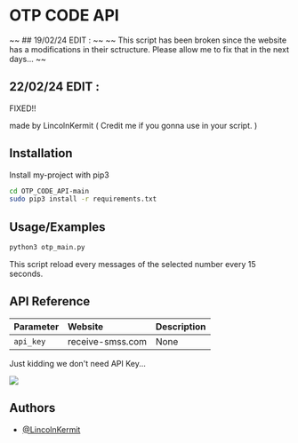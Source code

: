 
# OTP CODE API
~~ ## 19/02/24 EDIT : ~~ 
~~ This script has been broken since the website has a modifications in their sctructure. Please allow me to fix that in the next days... ~~
## 22/02/24 EDIT :
FIXED!!


made by LincolnKermit ( Credit me if you gonna use in your script. )


## Installation

Install my-project with pip3

```bash
cd OTP_CODE_API-main
sudo pip3 install -r requirements.txt
```
    
## Usage/Examples

```python
python3 otp_main.py
```
This script reload every messages of the selected number every 15 seconds.

## API Reference

| Parameter | Website     | Description                |
| :-------- | :------- | :------------------------- |
| `api_key` | receive-smss.com | None |

Just kidding we don't need API Key...

<img src="https://images-cdn.9gag.com/photo/aYoqpOw_700b.jpg"> </img>

## Authors

- [@LincolnKermit](https://www.github.com/LincolnKermit)

